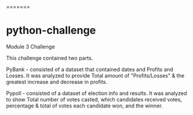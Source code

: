 
=======
# python-challenge
Module 3 Challenge

This challenge contained two parts.

PyBank - consisted of a dataset that contained dates and Profits and Losses.
It was analyzed to provide Total amount of "Profits/Losses" & the greatest increase and decrease in profits.

Pypoll - consisted of a dataset of election info and results. It was analyzed to show Total number of votes casted, which candidates received votes, percentage & total of votes each candidate won, and the winner.
